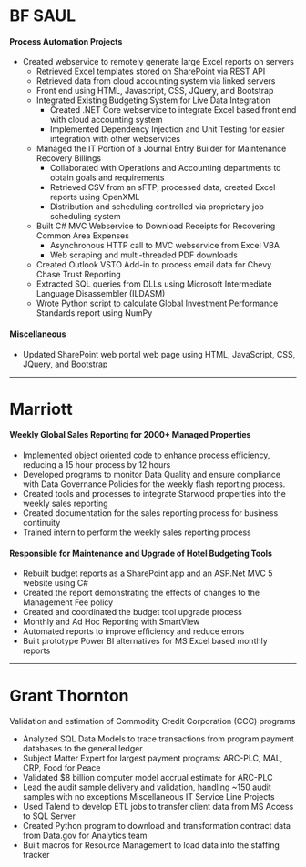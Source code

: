  # **BF SAUL** 
  #### Process Automation Projects 
 - Created webservice to remotely generate large Excel reports on servers 
	 - Retrieved Excel templates stored on SharePoint via REST API 
	 - Retrieved data from cloud accounting system via linked servers 
	 - Front end using HTML, Javascript, CSS, JQuery, and Bootstrap 
	 - Integrated Existing Budgeting System for Live Data Integration 
		 - Created .NET Core webservice to integrate Excel based front end with cloud accounting system 
		 - Implemented Dependency Injection and Unit Testing for easier integration with other webservices 
	 - Managed the IT Portion of a Journal Entry Builder for Maintenance Recovery Billings 
		 - Collaborated with Operations and Accounting departments to obtain goals and requirements 
		 - Retrieved CSV from an sFTP, processed data, created Excel reports using OpenXML 
		 - Distribution and scheduling controlled via proprietary job scheduling system 
	 - Built C# MVC Webservice to Download Receipts for Recovering Common Area Expenses 
		 - Asynchronous HTTP call to MVC webservice from Excel VBA 
		 - Web scraping and multi-threaded PDF downloads 
	 - Created Outlook VSTO Add-in to process email data for Chevy Chase Trust Reporting 
	 - Extracted SQL queries from DLLs using Microsoft Intermediate Language Disassembler (ILDASM) 
	 - Wrote Python script to calculate Global Investment Performance Standards report using NumPy 
 
 #### Miscellaneous 
- Updated SharePoint web portal web page using HTML, JavaScript, CSS, JQuery, and Bootstrap
---
# **Marriott** 
#### Weekly Global Sales Reporting for 2000+ Managed Properties 
* Implemented object oriented code to enhance process efficiency, reducing a 15 hour process by 12 hours 
* Developed programs to monitor Data Quality and ensure compliance with Data Governance Policies for the weekly flash reporting process. 
* Created tools and processes to integrate Starwood properties into the weekly sales reporting 
* Created documentation for the sales reporting process for business continuity 
* Trained intern to perform the weekly sales reporting process 

#### Responsible for Maintenance and Upgrade of Hotel Budgeting Tools 
* Rebuilt budget reports as a SharePoint app and an ASP.Net MVC 5 website using C# 
* Created the report demonstrating the effects of changes to the Management Fee policy 
* Created and coordinated the budget tool upgrade process 
* Monthly and Ad Hoc Reporting with SmartView 
* Automated reports to improve efficiency and reduce errors 
* Built prototype Power BI alternatives for MS Excel based monthly reports
---
# **Grant Thornton** 
Validation and estimation of Commodity Credit Corporation (CCC) programs 
* Analyzed SQL Data Models to trace transactions from program payment databases to the general ledger 
* Subject Matter Expert for largest payment programs: ARC-PLC, MAL, CRP, Food for Peace 
* Validated $8 billion computer model accrual estimate for ARC-PLC 
* Lead the audit sample delivery and validation, handling ~150 audit samples with no exceptions Miscellaneous IT Service Line Projects 
* Used Talend to develop ETL jobs to transfer client data from MS Access to SQL Server 
* Created Python program to download and transformation contract data from Data.gov for Analytics team 
* Built macros for Resource Management to load data into the staffing tracker 